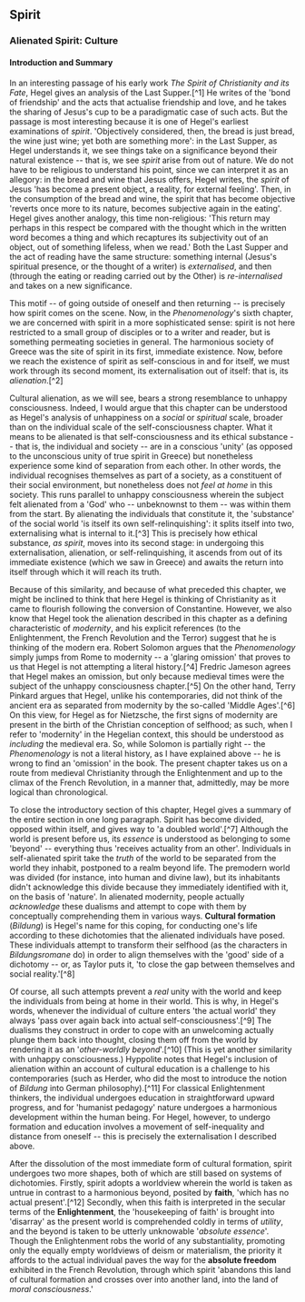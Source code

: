 ## Spirit

### Alienated Spirit: Culture

#### Introduction and Summary

In an interesting passage of his early work *The Spirit of Christianity and its
Fate*, Hegel gives an analysis of the Last Supper.[^1] He writes of the 'bond of
friendship' and the acts that actualise friendship and love, and he takes the
sharing of Jesus's cup to be a paradigmatic case of such acts. But the passage
is most interesting because it is one of Hegel's earliest examinations of
*spirit*. 'Objectively considered, then, the bread is just bread, the wine just
wine; yet both are something more': in the Last Supper, as Hegel understands it,
we see things take on a significance beyond their natural existence -- that is,
we see *spirit* arise from out of nature. We do not have to be religious to
understand his point, since we can interpret it as an allegory: in the bread and
wine that Jesus offers, Hegel writes, the *spirit* of Jesus 'has become a
present object, a reality, for external feeling'. Then, in the consumption of
the bread and wine, the spirit that has become objective 'reverts once more to
its nature, becomes subjective again in the eating'. Hegel gives another
analogy, this time non-religious: 'This return may perhaps in this respect be
compared with the thought which in the written word becomes a thing and which
recaptures its subjectivity out of an object, out of something lifeless, when we
read.' Both the Last Supper and the act of reading have the same structure:
something internal (Jesus's spiritual presence, or the thought of a writer) is
*externalised*, and then (through the eating or reading carried out by the
Other) is *re-internalised* and takes on a new significance.

This motif -- of going outside of oneself and then returning -- is precisely how
spirit comes on the scene. Now, in the *Phenomenology*'s sixth chapter, we are
concerned with spirit in a more sophisticated sense: spirit is not here
restricted to a small group of disciples or to a writer and reader, but is
something permeating societies in general. The harmonious society of Greece was
the site of spirit in its first, immediate existence. Now, before we reach the
existence of spirit as self-conscious in and for itself, we must work through
its second moment, its externalisation out of itself: that is, its
*alienation*.[^2]

Cultural alienation, as we will see, bears a strong resemblance to unhappy
consciousness. Indeed, I would argue that this chapter can be understood as
Hegel's analysis of unhappiness on a *social* or *spiritual* scale, broader than
on the individual scale of the self-consciousness chapter. What it means to be
alienated is that self-consciousness and its ethical substance -- that is, the
individual and society -- are in a conscious 'unity' (as opposed to the
unconscious unity of true spirit in Greece) but nonetheless experience some kind
of separation from each other. In other words, the individual recognises
themselves as part of a society, as a constituent of their social environment,
but nonetheless does not *feel at home* in this society. This runs parallel to
unhappy consciousness wherein the subject felt alienated from a 'God' who --
unbeknownst to them -- was within them from the start. By alienating the
individuals that constitute it, the 'substance' of the social world 'is itself
its own self-relinquishing': it splits itself into two, externalising what is
internal to it.[^3] This is precisely how ethical substance, *as spirit*, moves
into its second stage: in undergoing this externalisation, alienation, or
self-relinquishing, it ascends from out of its immediate existence (which we saw
in Greece) and awaits the return into itself through which it will reach its
truth.

Because of this similarity, and because of what preceded this chapter, we might
be inclined to think that here Hegel is thinking of Christianity as it came to
flourish following the conversion of Constantine. However, we also know that
Hegel took the alienation described in this chapter as a defining characteristic
of *modernity*, and his explicit references (to the Enlightenment, the French
Revolution and the Terror) suggest that he is thinking of the modern era. Robert
Solomon argues that the *Phenomenology* simply jumps from Rome to modernity -- a
'glaring omission' that proves to us that Hegel is not attempting a literal
history.[^4] Fredric Jameson agrees that Hegel makes an omission, but only
because medieval times were the subject of the unhappy consciousness
chapter.[^5] On the other hand, Terry Pinkard argues that Hegel, unlike his
contemporaries, did not think of the ancient era as separated from modernity by
the so-called 'Middle Ages'.[^6] On this view, for Hegel as for Nietzsche, the
first signs of modernity are present in the birth of the Christian conception of
selfhood; as such, when I refer to 'modernity' in the Hegelian context, this
should be understood as *including* the medieval era. So, while Solomon is
partially right -- the *Phenomenology* is not a literal history, as I have
explained above -- he is wrong to find an 'omission' in the book. The present
chapter takes us on a route from medieval Christianity through the Enlightenment
and up to the climax of the French Revolution, in a manner that, admittedly, may
be more logical than chronological.

To close the introductory section of this chapter, Hegel gives a summary of the
entire section in one long paragraph. Spirit has become divided, opposed within
itself, and gives way to 'a doubled world'.[^7] Although the world is present
before us, its *essence* is understood as belonging to some 'beyond' --
everything thus 'receives actuality from an other'. Individuals in
self-alienated spirit take the *truth* of the world to be separated from the
world they inhabit, postponed to a realm beyond life. The premodern world was
divided (for instance, into human and divine law), but its inhabitants didn't
acknowledge this divide because they immediately identified with it, on the
basis of 'nature'. In alienated modernity, people actually *acknowledge* these
dualisms and attempt to cope with them by conceptually comprehending them in
various ways. **Cultural formation** (*Bildung*) is Hegel's name for this
coping, for conducting one's life according to these dichotomies that the
alienated individuals have posed. These individuals attempt to transform their
selfhood (as the characters in *Bildungsromane* do) in order to align themselves
with the 'good' side of a dichotomy -- or, as Taylor puts it, 'to close the gap
between themselves and social reality.'[^8]

Of course, all such attempts prevent a *real* unity with the world and keep the
individuals from being at home in their world. This is why, in Hegel's words,
whenever the individual of culture enters 'the actual world' they always 'pass
over again back into actual self-consciousness'.[^9] The dualisms they construct
in order to cope with an unwelcoming actually plunge them back into thought,
closing them off from the world by rendering it as an '*other-worldly
beyond*'.[^10] (This is yet another similarity with unhappy consciousness.)
Hyppolite notes that Hegel's inclusion of alienation within an account of
cultural education is a challenge to his contemporaries (such as Herder, who did
the most to introduce the notion of *Bildung* into German philosophy).[^11] For
classical Enlightenment thinkers, the individual undergoes education in
straightforward upward progress, and for 'humanist pedagogy' nature undergoes a
harmonious development within the human being. For Hegel, however, to undergo
formation and education involves a movement of self-inequality and distance
from oneself -- this is precisely the externalisation I described above.

After the dissolution of the most immediate form of cultural formation, spirit
undergoes two more shapes, both of which are still based on systems of
dichotomies. Firstly, spirit adopts a worldview wherein the world is taken as
untrue in contrast to a harmonious beyond, posited by **faith**, 'which has no
actual present'.[^12] Secondly, when this faith is interpreted in the secular
terms of the **Enlightenment**, the 'housekeeping of faith' is brought into
'disarray' as the present world is comprehended coldly in terms of *utility*,
and the beyond is taken to be utterly unknowable '*absolute essence*'. Though
the Enlightenment robs the world of any substantiality, promoting only the
equally empty worldviews of deism or materialism, the priority it affords to the
actual individual paves the way for the **absolute freedom** exhibited in the
French Revolution, through which spirit 'abandons this land of cultural
formation and crosses over into another land, into the land of *moral
consciousness*.'
